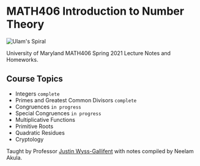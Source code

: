 # MATH406 Introduction to Number Theory

![Ulam's Spiral](ulams-spiral.png)


University of Maryland MATH406 Spring 2021 Lecture Notes and Homeworks.

## Course Topics
* Integers `complete`
* Primes and Greatest Common Divisors `complete`
* Congruences `in progress`
* Special Congruences `in progress`
* Multiplicative Functions
* Primitive Roots
* Quadratic Residues
* Cryptology

Taught by Professor [Justin Wyss-Gallifent](https://www.math.umd.edu/~immortal/) with notes compiled by Neelam Akula.
